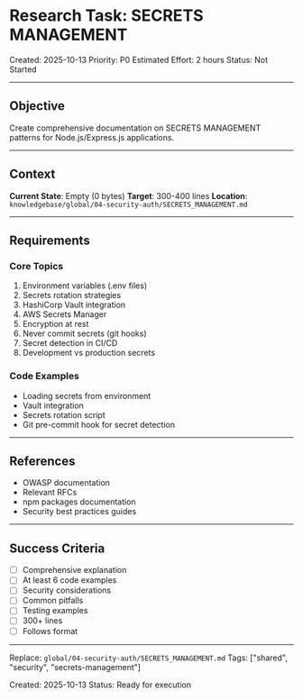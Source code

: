 # Research Task: SECRETS MANAGEMENT

Created: 2025-10-13
Priority: P0
Estimated Effort: 2 hours
Status: Not Started

---

## Objective

Create comprehensive documentation on SECRETS MANAGEMENT patterns for Node.js/Express.js applications.

---

## Context

**Current State**: Empty (0 bytes)
**Target**: 300-400 lines
**Location**: `knowledgebase/global/04-security-auth/SECRETS_MANAGEMENT.md`

---

## Requirements

### Core Topics
1. Environment variables (.env files)
2. Secrets rotation strategies
3. HashiCorp Vault integration
4. AWS Secrets Manager
5. Encryption at rest
6. Never commit secrets (git hooks)
7. Secret detection in CI/CD
8. Development vs production secrets

### Code Examples
- Loading secrets from environment
- Vault integration
- Secrets rotation script
- Git pre-commit hook for secret detection

---

## References

- OWASP documentation
- Relevant RFCs
- npm packages documentation
- Security best practices guides

---

## Success Criteria

- [ ] Comprehensive explanation
- [ ] At least 6 code examples
- [ ] Security considerations
- [ ] Common pitfalls
- [ ] Testing examples
- [ ] 300+ lines
- [ ] Follows format

---

Replace: `global/04-security-auth/SECRETS_MANAGEMENT.md`
Tags: ["shared", "security", "secrets-management"]

Created: 2025-10-13
Status: Ready for execution
